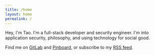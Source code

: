 ```yaml
---
title: /home
layout: home
permalink: /
---
```


Hey, I'm Tao. I'm a full-stack developer and security engineer. I'm into application security, philosophy, and using technology for social good.

Find me on [GitLab](https://gitlab.com/tao_oat/) and [Pinboard](https://pinboard.in/u:tao), or subscribe to my [RSS feed](/feed.xml).